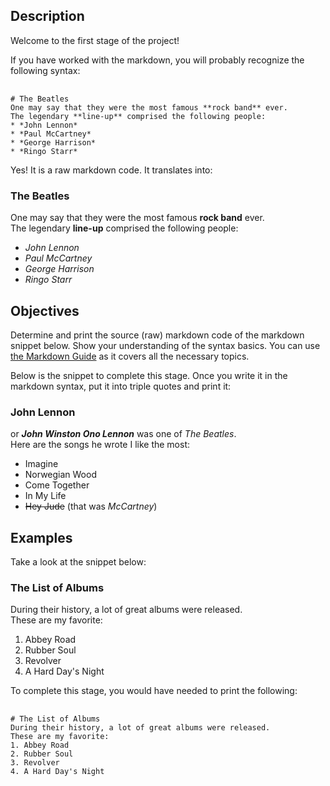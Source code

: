 <h2>Description</h2>

<p>Welcome to the first stage of the project! </p>

<p>If you have worked with the markdown, you will probably recognize the following syntax:</p>

<pre>	<code class="language-markdown">
# The Beatles
One may say that they were the most famous **rock band** ever.
The legendary **line-up** comprised the following people:
* *John Lennon*
* *Paul McCartney*
* *George Harrison*
* *Ringo Starr*</code>
</pre>

<p>Yes! It is a raw markdown code. It translates into:</p>

<h3>The Beatles</h3>

<p>One may say that they were the most famous <strong>rock band</strong> ever.<br>
The legendary <strong>line-up</strong> comprised the following people:</p>

<ul>
	<li><em>John Lennon</em></li>
	<li><em>Paul McCartney</em></li>
	<li><em>George Harrison</em></li>
	<li><em>Ringo Starr</em></li>
</ul>

<h2>Objectives</h2>

<p>Determine and print the source (raw) markdown code of the markdown snippet below. Show your understanding of the syntax basics. You can use <a target="_blank" href="https://www.markdownguide.org/basic-syntax/" rel="noopener noreferrer nofollow">the Markdown Guide</a> as it covers all the necessary topics.</p>

<p>Below is the snippet to complete this stage. Once you write it in the markdown syntax, put it into triple quotes and print it:</p>

<h3>John Lennon</h3>

<p>or <em><strong>John Winston Ono Lennon</strong></em> was one of <em>The Beatles</em>.<br>
Here are the songs he wrote I like the most:</p>

<ul>
	<li>Imagine</li>
	<li>Norwegian Wood</li>
	<li>Come Together</li>
	<li>In My Life</li>
	<li><strike>Hey Jude</strike> (that was <em>McCartney</em>)</li>
</ul>

<h2>Examples</h2>

<p>Take a look at the snippet below:</p>

<h3>The List of Albums</h3>

<p>During their history, a lot of great albums were released.<br>
These are my favorite:</p>

<ol>
	<li>Abbey Road</li>
	<li>Rubber Soul</li>
	<li>Revolver</li>
	<li>A Hard Day's Night</li>
</ol>

<p>To complete this stage, you would have needed to print the following:</p>

<pre>	<code class="language-markdown">
# The List of Albums
During their history, a lot of great albums were released.
These are my favorite:
1. Abbey Road
2. Rubber Soul
3. Revolver
4. A Hard Day's Night</code>
</pre>
